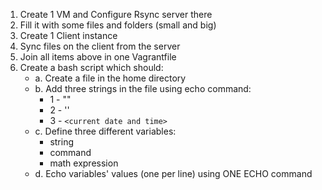 ﻿1. Create 1 VM and Configure Rsync server there
2. Fill it with some files and folders (small and big)
3. Create 1 Client instance
4. Sync files on the client from the server
5. Join all items above in one Vagrantfile
6. Create a bash script which should:
    * a. Create a file in the home directory
    * b. Add three strings in the file using echo command:
        * 1 - "<current date and time>"
        * 2 - '<current date and time>'
        * 3 - `<current date and time>`
    * c. Define three different variables:
        * string
        * command
        * math expression
    * d. Echo variables' values (one per line) using ONE ECHO command